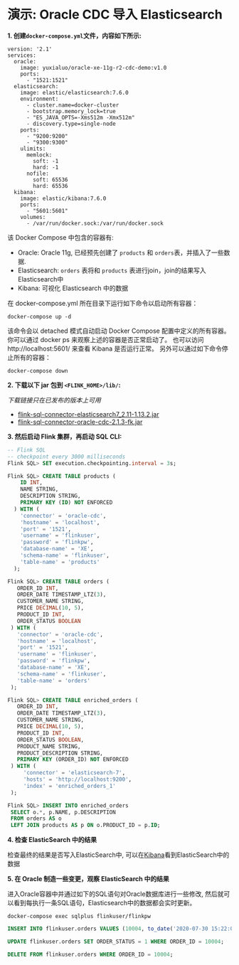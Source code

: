 # 演示: Oracle CDC 导入 Elasticsearch

**1. 创建`docker-compose.yml`文件，内容如下所示:**

```
version: '2.1'
services:
  oracle:
    image: yuxialuo/oracle-xe-11g-r2-cdc-demo:v1.0
    ports:
      - "1521:1521"
  elasticsearch:
    image: elastic/elasticsearch:7.6.0
    environment:
      - cluster.name=docker-cluster
      - bootstrap.memory_lock=true
      - "ES_JAVA_OPTS=-Xms512m -Xmx512m"
      - discovery.type=single-node
    ports:
      - "9200:9200"
      - "9300:9300"
    ulimits:
      memlock:
        soft: -1
        hard: -1
      nofile:
        soft: 65536
        hard: 65536
  kibana:
    image: elastic/kibana:7.6.0
    ports:
      - "5601:5601"
    volumes:
      - /var/run/docker.sock:/var/run/docker.sock
``` 
该 Docker Compose 中包含的容器有:
- Oracle: Oracle 11g, 已经预先创建了 `products` 和 `orders`表，并插入了一些数据. 
- Elasticsearch: `orders` 表将和 `products` 表进行join，join的结果写入Elasticsearch中
- Kibana: 可视化 Elasticsearch 中的数据

在 docker-compose.yml 所在目录下运行如下命令以启动所有容器：
```shell
docker-compose up -d
```
该命令会以 detached 模式自动启动 Docker Compose 配置中定义的所有容器。
你可以通过 docker ps 来观察上述的容器是否正常启动了。 也可以访问 http://localhost:5601/ 来查看 Kibana 是否运行正常。
另外可以通过如下命令停止所有的容器：

```shell
docker-compose down
````

**2. 下载以下 jar 包到 `<FLINK_HOME>/lib/`:**

*下载链接只在已发布的版本上可用*

- [flink-sql-connector-elasticsearch7_2.11-1.13.2.jar](https://repo.maven.apache.org/maven2/org/apache/flink/flink-sql-connector-elasticsearch7_2.11/1.13.2/flink-sql-connector-elasticsearch7_2.11-1.13.2.jar)
- [flink-sql-connector-oracle-cdc-2.1.3-fk.jar](https://repo1.maven.org/maven2/com/ververica/flink-sql-connector-oracle-cdc/2.1.3-fk/flink-sql-connector-oracle-cdc-2.1.3-fk.jar)

**3. 然后启动 Flink 集群，再启动 SQL CLI:**

```sql
-- Flink SQL
-- checkpoint every 3000 milliseconds                       
Flink SQL> SET execution.checkpointing.interval = 3s;

Flink SQL> CREATE TABLE products (
    ID INT,
    NAME STRING,
    DESCRIPTION STRING,
    PRIMARY KEY (ID) NOT ENFORCED
  ) WITH (
    'connector' = 'oracle-cdc',
    'hostname' = 'localhost',
    'port' = '1521',
    'username' = 'flinkuser',
    'password' = 'flinkpw',
    'database-name' = 'XE',
    'schema-name' = 'flinkuser',  
    'table-name' = 'products'
  );

Flink SQL> CREATE TABLE orders (
   ORDER_ID INT,
   ORDER_DATE TIMESTAMP_LTZ(3),
   CUSTOMER_NAME STRING,
   PRICE DECIMAL(10, 5),
   PRODUCT_ID INT,
   ORDER_STATUS BOOLEAN
 ) WITH (
   'connector' = 'oracle-cdc',
   'hostname' = 'localhost',
   'port' = '1521',
   'username' = 'flinkuser',
   'password' = 'flinkpw',
   'database-name' = 'XE',
   'schema-name' = 'flinkuser',  
   'table-name' = 'orders'
 );

Flink SQL> CREATE TABLE enriched_orders (
   ORDER_ID INT,
   ORDER_DATE TIMESTAMP_LTZ(3),
   CUSTOMER_NAME STRING,
   PRICE DECIMAL(10, 5),
   PRODUCT_ID INT,
   ORDER_STATUS BOOLEAN,
   PRODUCT_NAME STRING,
   PRODUCT_DESCRIPTION STRING,
   PRIMARY KEY (ORDER_ID) NOT ENFORCED
 ) WITH (
     'connector' = 'elasticsearch-7',
     'hosts' = 'http://localhost:9200',
     'index' = 'enriched_orders_1'
 );

Flink SQL> INSERT INTO enriched_orders
 SELECT o.*, p.NAME, p.DESCRIPTION
 FROM orders AS o
 LEFT JOIN products AS p ON o.PRODUCT_ID = p.ID;
```

**4. 检查 ElasticSearch 中的结果**

检查最终的结果是否写入ElasticSearch中, 可以在[Kibana](http://localhost:5601/)看到ElasticSearch中的数据

**5. 在 Oracle 制造一些变更，观察 ElasticSearch 中的结果**

进入Oracle容器中并通过如下的SQL语句对Oracle数据库进行一些修改, 然后就可以看到每执行一条SQL语句，Elasticsearch中的数据都会实时更新。

```shell
docker-compose exec sqlplus flinkuser/flinkpw
```

```sql
INSERT INTO flinkuser.orders VALUES (10004, to_date('2020-07-30 15:22:00', 'yyyy-mm-dd hh24:mi:ss'), 'Jark', 29.71, 104, 0);

UPDATE flinkuser.orders SET ORDER_STATUS = 1 WHERE ORDER_ID = 10004;

DELETE FROM flinkuser.orders WHERE ORDER_ID = 10004;
```